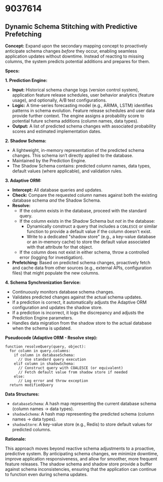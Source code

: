 # 9037614

## Dynamic Schema Stitching with Predictive Prefetching

**Concept:** Expand upon the secondary mapping concept to proactively anticipate schema changes *before* they occur, enabling seamless application updates without downtime. Instead of reacting to missing columns, the system predicts potential additions and prepares for them.

**Specs:**

**1. Prediction Engine:**

*   **Input:** Historical schema change logs (version control system), application feature release schedules, user behavior analytics (feature usage), and optionally, A/B test configurations.
*   **Logic:** A time-series forecasting model (e.g., ARIMA, LSTM) identifies patterns in schema evolution. Feature release schedules and user data provide further context.  The engine assigns a probability score to potential future schema additions (column names, data types).
*   **Output:** A list of predicted schema changes with associated probability scores and estimated implementation dates.

**2. Shadow Schema:**

*   A lightweight, in-memory representation of the predicted schema changes. This schema isn’t directly applied to the database.
*   Maintained by the Prediction Engine.
*   The Shadow Schema contains: predicted column names, data types, default values (where applicable), and validation rules.

**3. Adaptive ORM:**

*   **Intercept:** All database queries and updates.
*   **Check:**  Compare the requested column names against both the existing database schema *and* the Shadow Schema.
*   **Resolve:**
    *   If the column exists in the database, proceed with the standard query.
    *   If the column exists in the Shadow Schema but *not* in the database:
        *   Dynamically construct a query that includes a `COALESCE` or similar function to provide a default value if the column doesn't exist.
        *   Write to a dedicated "shadow store" (e.g., a key-value database or an in-memory cache) to store the default value associated with that attribute for that object.
    *   If the column does not exist in either schema, throw a controlled error (logging for investigation).
*   **Prefetching:** Based on predicted schema changes, proactively fetch and cache data from other sources (e.g., external APIs, configuration files) that might populate the new columns.

**4. Schema Synchronization Service:**

*   Continuously monitors database schema changes.
*   Validates predicted changes against the actual schema updates.
*   If a prediction is correct, it automatically adjusts the Adaptive ORM configuration and updates the shadow store.
*   If a prediction is incorrect, it logs the discrepancy and adjusts the Prediction Engine parameters.
*   Handles data migration from the shadow store to the actual database when the schema is updated.

**Pseudocode (Adaptive ORM - Resolve step):**

```
function resolveQuery(query, object):
  for column in query.columns:
    if column in databaseSchema:
      // Use standard query execution
    elif column in shadowSchema:
      // Construct query with COALESCE (or equivalent)
      // Fetch default value from shadow store if needed
    else:
      // Log error and throw exception
  return modifiedQuery
```

**Data Structures:**

*   `databaseSchema`:  A hash map representing the current database schema (column names -> data types).
*   `shadowSchema`: A hash map representing the predicted schema (column names -> data types).
*   `shadowStore`: A key-value store (e.g., Redis) to store default values for predicted columns.

**Rationale:**

This approach moves beyond reactive schema adjustments to a proactive, predictive system. By anticipating schema changes, we minimize downtime, improve application responsiveness, and allow for smoother, more frequent feature releases. The shadow schema and shadow store provide a buffer against schema inconsistencies, ensuring that the application can continue to function even during schema updates.